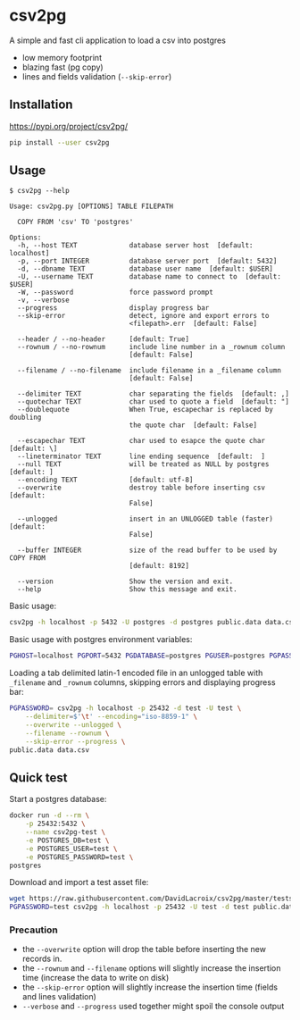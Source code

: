 # csv2pg
A simple and fast cli application to load a csv into postgres
* low memory footprint
* blazing fast (pg copy)
* lines and fields validation (`--skip-error`)

## Installation
https://pypi.org/project/csv2pg/
```bash
pip install --user csv2pg
```

## Usage
```
$ csv2pg --help

Usage: csv2pg.py [OPTIONS] TABLE FILEPATH

  COPY FROM 'csv' TO 'postgres'

Options:
  -h, --host TEXT             database server host  [default: localhost]
  -p, --port INTEGER          database server port  [default: 5432]
  -d, --dbname TEXT           database user name  [default: $USER]
  -U, --username TEXT         database name to connect to  [default: $USER]
  -W, --password              force password prompt
  -v, --verbose
  --progress                  display progress bar
  --skip-error                detect, ignore and export errors to
                              <filepath>.err  [default: False]

  --header / --no-header      [default: True]
  --rownum / --no-rownum      include line number in a _rownum column
                              [default: False]

  --filename / --no-filename  include filename in a _filename column
                              [default: False]

  --delimiter TEXT            char separating the fields  [default: ,]
  --quotechar TEXT            char used to quote a field  [default: "]
  --doublequote               When True, escapechar is replaced by doubling
                              the quote char  [default: False]

  --escapechar TEXT           char used to esapce the quote char  [default: \]
  --lineterminator TEXT       line ending sequence  [default:  ]
  --null TEXT                 will be treated as NULL by postgres  [default: ]
  --encoding TEXT             [default: utf-8]
  --overwrite                 destroy table before inserting csv  [default:
                              False]

  --unlogged                  insert in an UNLOGGED table (faster)  [default:
                              False]

  --buffer INTEGER            size of the read buffer to be used by COPY FROM
                              [default: 8192]

  --version                   Show the version and exit.
  --help                      Show this message and exit.
```

Basic usage:
```sh
csv2pg -h localhost -p 5432 -U postgres -d postgres public.data data.csv --verbose
```
Basic usage with postgres environment variables:
```sh
PGHOST=localhost PGPORT=5432 PGDATABASE=postgres PGUSER=postgres PGPASSWORD= csv2pg public.data data.csv --verbose
```
Loading a tab delimited latin-1 encoded file in an unlogged table with `_filename` and `_rownum` columns, skipping errors and displaying progress bar:
```sh
PGPASSWORD= csv2pg -h localhost -p 25432 -d test -U test \
    --delimiter=$'\t' --encoding="iso-8859-1" \
    --overwrite --unlogged \
    --filename --rownum \
    --skip-error --progress \
public.data data.csv
```

## Quick test
Start a postgres database:
```sh
docker run -d --rm \
    -p 25432:5432 \
    --name csv2pg-test \
    -e POSTGRES_DB=test \
    -e POSTGRES_USER=test \
    -e POSTGRES_PASSWORD=test \
postgres
```
Download and import a test asset file:
```sh
wget https://raw.githubusercontent.com/DavidLacroix/csv2pg/master/tests/assets/simple.csv .
PGPASSWORD=test csv2pg -h localhost -p 25432 -U test -d test public.data simple.csv --progress
```

### Precaution
* the `--overwrite` option will drop the table before inserting the new records in. 
* the `--rownum` and `--filename` options will slightly increase the insertion time (increase the data to write on disk)
* the `--skip-error` option will slightly increase the insertion time (fields and lines validation)
* `--verbose` and `--progress` used together might spoil the console output
